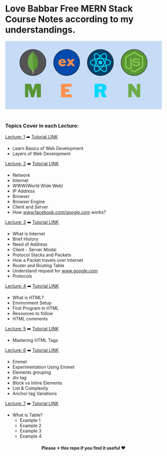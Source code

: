 # Love Babbar Free MERN Stack Course Notes according to my understandings.

<div align="center">
    <img src="./assets/banner.png" width="600" />
</div>

<br>

### Topics Cover in each Lecture:

[Lecture: 1](./Lecture_1_Notes.md) ➡️ [Tutorial LINK](https://youtu.be/Vi9bxu-M-ag)

- Learn Basics of Web Development
- Layers of Web Development

[Lecture: 2](./Lecture_2_Notes.md) ➡️ [Tutorial LINK](https://youtu.be/aRUhd1Wd3Sw)

- Network
- Internet
- WWW(World Wide Web)
- IP Address
- Browser
- Browser Engine
- Client and Server
- How www.facebook.com/google.com works? 

[Lecture: 3](./Lecture_3_Notes.md) ➡️ [Tutorial LINK](https://youtu.be/ofHYRdWQESo)

- What is Internet 
- Brief History
- Need of Address
- Client - Server Modal
- Protocol Stacks and Packets
- How a Packet travels over Internet
- Router and Routing Table
- Understand request for www.google.com
- Protocols

[Lecture: 4](./Lecture_4_Notes.md) ➡️ [Tutorial LINK](https://youtu.be/0gU-qrq3gjU)

- What is HTML?
- Environment Setup
- First Program in HTML
- Resources to follow
- HTML comments

[Lecture: 5](./Lecture_5_Notes.md) ➡️ [Tutorial LINK](https://youtu.be/KdWPGqT5GwE)

- Mastering HTML Tags

[Lecture: 6](./Lecture_6_Notes.md) ➡️ [Tutorial LINK](https://youtu.be/e1X3WPoETsk)

- Emmet
- Experimentation Using Emmet
- Elements grouping
- div tag
- Block vs Inline Elements
- List & Complexity
- Anchor tag Variations

[Lecture: 7](./Lecture_7_Notes.md) ➡️ [Tutorial LINK](https://youtu.be/VjCHupej12U)

- What is Table?
  - Example 1
  - Example 2
  - Example 3
  - Example 4 


<div align="center">
    <h4> Please ⭐ this repo if you find it useful ❤️ </h4>
</div>
